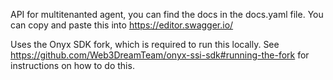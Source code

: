 API for multitenanted agent, you can find the docs in the docs.yaml file. You can copy and paste this into https://editor.swagger.io/

Uses the Onyx SDK fork, which is required to run this locally. See https://github.com/Web3DreamTeam/onyx-ssi-sdk#running-the-fork for instructions on how to do this.


